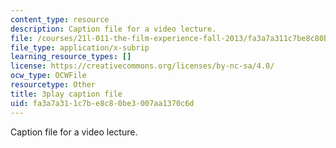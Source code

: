 ```yaml
---
content_type: resource
description: Caption file for a video lecture.
file: /courses/21l-011-the-film-experience-fall-2013/fa3a7a311c7be8c80be3007aa1370c6d_wAojFJTmsxE.srt
file_type: application/x-subrip
learning_resource_types: []
license: https://creativecommons.org/licenses/by-nc-sa/4.0/
ocw_type: OCWFile
resourcetype: Other
title: 3play caption file
uid: fa3a7a31-1c7b-e8c8-0be3-007aa1370c6d
---
```

Caption file for a video lecture.